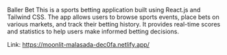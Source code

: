 Baller Bet
This is a sports betting application built using React.js and Tailwind CSS. The app allows users to browse sports events, place bets on various markets, and track their betting history. It provides real-time scores and statistics to help users make informed betting decisions.

Link: https://moonlit-malasada-dec0fa.netlify.app/

